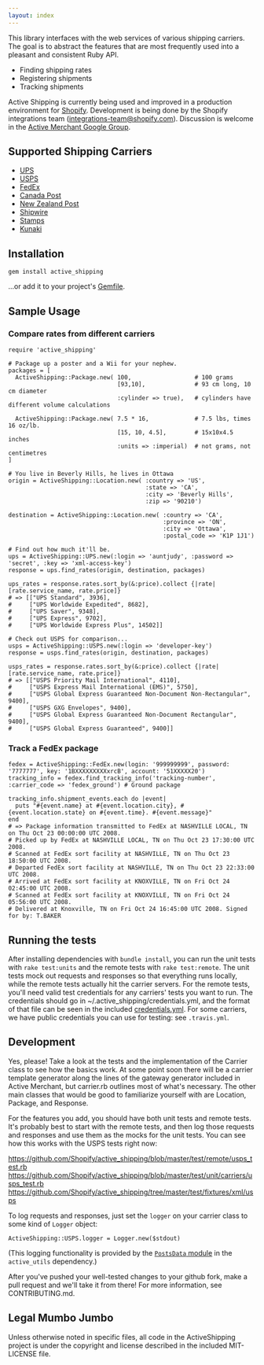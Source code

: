 ```yaml
---
layout: index
---
```


This library interfaces with the web services of various shipping carriers. The goal is to abstract the features that are most frequently used into a pleasant and consistent Ruby API.

- Finding shipping rates
- Registering shipments
- Tracking shipments

Active Shipping is currently being used and improved in a production environment for [Shopify][]. Development is being done by the Shopify integrations team (<integrations-team@shopify.com>). Discussion is welcome in the [Active Merchant Google Group][discuss].

[Shopify]:http://www.shopify.com
[discuss]:http://groups.google.com/group/activemerchant

## Supported Shipping Carriers

* [UPS](http://www.ups.com)
* [USPS](http://www.usps.com)
* [FedEx](http://www.fedex.com)
* [Canada Post](http://www.canadapost.ca)
* [New Zealand Post](http://www.nzpost.co.nz)
* [Shipwire](http://www.shipwire.com)
* [Stamps](http://www.stamps.com)
* [Kunaki](http://www.kunaki.com)

## Installation

    gem install active_shipping

...or add it to your project's [Gemfile](http://bundler.io/).

## Sample Usage

### Compare rates from different carriers

    require 'active_shipping'

    # Package up a poster and a Wii for your nephew.
    packages = [
      ActiveShipping::Package.new( 100,                  # 100 grams
                                   [93,10],              # 93 cm long, 10 cm diameter
                                   :cylinder => true),   # cylinders have different volume calculations

      ActiveShipping::Package.new( 7.5 * 16,             # 7.5 lbs, times 16 oz/lb.
                                   [15, 10, 4.5],        # 15x10x4.5 inches
                                   :units => :imperial)  # not grams, not centimetres
    ]

    # You live in Beverly Hills, he lives in Ottawa
    origin = ActiveShipping::Location.new( :country => 'US',
                                           :state => 'CA',
                                           :city => 'Beverly Hills',
                                           :zip => '90210')

    destination = ActiveShipping::Location.new( :country => 'CA',
                                                :province => 'ON',
                                                :city => 'Ottawa',
                                                :postal_code => 'K1P 1J1')

    # Find out how much it'll be.
    ups = ActiveShipping::UPS.new(:login => 'auntjudy', :password => 'secret', :key => 'xml-access-key')
    response = ups.find_rates(origin, destination, packages)

    ups_rates = response.rates.sort_by(&:price).collect {|rate| [rate.service_name, rate.price]}
    # => [["UPS Standard", 3936],
    #     ["UPS Worldwide Expedited", 8682],
    #     ["UPS Saver", 9348],
    #     ["UPS Express", 9702],
    #     ["UPS Worldwide Express Plus", 14502]]

    # Check out USPS for comparison...
    usps = ActiveShipping::USPS.new(:login => 'developer-key')
    response = usps.find_rates(origin, destination, packages)

    usps_rates = response.rates.sort_by(&:price).collect {|rate| [rate.service_name, rate.price]}
    # => [["USPS Priority Mail International", 4110],
    #     ["USPS Express Mail International (EMS)", 5750],
    #     ["USPS Global Express Guaranteed Non-Document Non-Rectangular", 9400],
    #     ["USPS GXG Envelopes", 9400],
    #     ["USPS Global Express Guaranteed Non-Document Rectangular", 9400],
    #     ["USPS Global Express Guaranteed", 9400]]

### Track a FedEx package

    fedex = ActiveShipping::FedEx.new(login: '999999999', password: '7777777', key: '1BXXXXXXXXXxrcB', account: '51XXXXX20')
    tracking_info = fedex.find_tracking_info('tracking-number', :carrier_code => 'fedex_ground') # Ground package

    tracking_info.shipment_events.each do |event|
      puts "#{event.name} at #{event.location.city}, #{event.location.state} on #{event.time}. #{event.message}"
    end
    # => Package information transmitted to FedEx at NASHVILLE LOCAL, TN on Thu Oct 23 00:00:00 UTC 2008.
    # Picked up by FedEx at NASHVILLE LOCAL, TN on Thu Oct 23 17:30:00 UTC 2008.
    # Scanned at FedEx sort facility at NASHVILLE, TN on Thu Oct 23 18:50:00 UTC 2008.
    # Departed FedEx sort facility at NASHVILLE, TN on Thu Oct 23 22:33:00 UTC 2008.
    # Arrived at FedEx sort facility at KNOXVILLE, TN on Fri Oct 24 02:45:00 UTC 2008.
    # Scanned at FedEx sort facility at KNOXVILLE, TN on Fri Oct 24 05:56:00 UTC 2008.
    # Delivered at Knoxville, TN on Fri Oct 24 16:45:00 UTC 2008. Signed for by: T.BAKER

## Running the tests

After installing dependencies with `bundle install`, you can run the unit tests with `rake test:units` and the remote tests with `rake test:remote`. The unit tests mock out requests and responses so that everything runs locally, while the remote tests actually hit the carrier servers. For the remote tests, you'll need valid test credentials for any carriers' tests you want to run. The credentials should go in ~/.active_shipping/credentials.yml, and the format of that file can be seen in the included [credentials.yml](https://github.com/Shopify/active_shipping/blob/master/test/credentials.yml). For some carriers, we have public credentials you can use for testing: see `.travis.yml`.

## Development

Yes, please! Take a look at the tests and the implementation of the Carrier class to see how the basics work. At some point soon there will be a carrier template generator along the lines of the gateway generator included in Active Merchant, but carrier.rb outlines most of what's necessary. The other main classes that would be good to familiarize yourself with are Location, Package, and Response.

For the features you add, you should have both unit tests and remote tests. It's probably best to start with the remote tests, and then log those requests and responses and use them as the mocks for the unit tests. You can see how this works with the USPS tests right now:

https://github.com/Shopify/active_shipping/blob/master/test/remote/usps_test.rb
https://github.com/Shopify/active_shipping/blob/master/test/unit/carriers/usps_test.rb
https://github.com/Shopify/active_shipping/tree/master/test/fixtures/xml/usps

To log requests and responses, just set the `logger` on your carrier class to some kind of `Logger` object:

    ActiveShipping::USPS.logger = Logger.new($stdout)

(This logging functionality is provided by the [`PostsData` module](https://github.com/Shopify/active_utils/blob/master/lib/active_utils/posts_data.rb) in the `active_utils` dependency.)

After you've pushed your well-tested changes to your github fork, make a pull request and we'll take it from there! For more information, see CONTRIBUTING.md.

## Legal Mumbo Jumbo

Unless otherwise noted in specific files, all code in the ActiveShipping project is under the copyright and license described in the included MIT-LICENSE file.
